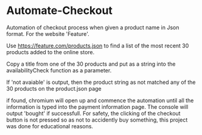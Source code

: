 # Automate-Checkout
Automation of checkout process when given a product name in Json format. For the website 'Feature'.

Use https://feature.com/products.json to find a list of the most recent 30 products added to the online store.

Copy a title from one of the 30 products and put as a string into the availabilityCheck function as a parameter.

If 'not avaiable' is output, then the product string as not matched any of the 30 products on the product.json page

if found, chromium will open up and commence the automation until all the information is typed into the payment information page.
The console will output 'bought' if successfull. For safety, the clicking of the checkout button is not pressed so as not to accidently
buy something, this project was done for educational reasons.
